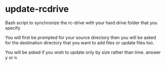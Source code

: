 # update-rcdrive
Bash script to synchronize the rc-drive with your hard drive folder that you specify

You will first be prompted for your source directory then you will be asked for the destination directory that you want to add files or update files too. 

You will be asked if you wish to update only by size rather than time. answer y or n

